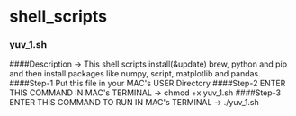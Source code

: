 # shell_scripts

### yuv_1.sh 
####Description -> This shell scripts install(&update) brew, python and pip and then install packages like numpy, script, matplotlib and pandas. 
####Step-1 Put this file in your MAC's USER Directory 
####Step-2 ENTER THIS COMMAND IN MAC's TERMINAL ->  chmod +x yuv_1.sh
####Step-3 ENTER THIS COMMAND TO RUN IN MAC's TERMINAL ->  ./yuv_1.sh


